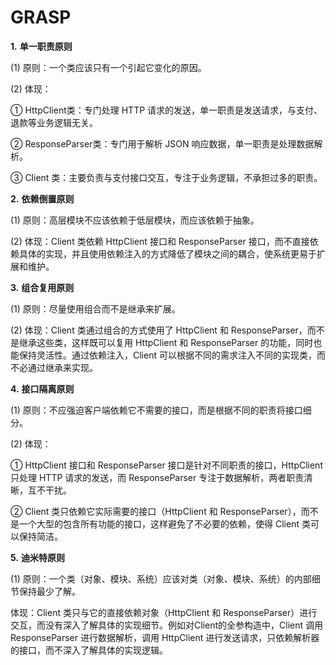 # GRASP

**1.** **单一职责原则**

(1) 原则：一个类应该只有一个引起它变化的原因。

(2) 体现：

① HttpClient类：专门处理 HTTP 请求的发送，单一职责是发送请求，与支付、退款等业务逻辑无关。

② ResponseParser类：专门用于解析 JSON 响应数据，单一职责是处理数据解析。

③ Client 类：主要负责与支付接口交互，专注于业务逻辑，不承担过多的职责。

**2.** **依赖倒置原则**

(1) 原则：高层模块不应该依赖于低层模块，而应该依赖于抽象。

(2) 体现：Client 类依赖 HttpClient 接口和 ResponseParser 接口，而不直接依赖具体的实现，并且使用依赖注入的方式降低了模块之间的耦合，使系统更易于扩展和维护。

**3.** **组合复用原则**

(1) 原则：尽量使用组合而不是继承来扩展。

(2) 体现：Client 类通过组合的方式使用了 HttpClient 和 ResponseParser，而不是继承这些类，这样既可以复用 HttpClient 和 ResponseParser 的功能，同时也能保持灵活性。通过依赖注入，Client 可以根据不同的需求注入不同的实现类，而不必通过继承来实现。

**4.** **接口隔离原则**

(1) 原则：不应强迫客户端依赖它不需要的接口，而是根据不同的职责将接口细分。

(2) 体现：

① HttpClient 接口和 ResponseParser 接口是针对不同职责的接口，HttpClient 只处理 HTTP 请求的发送，而 ResponseParser 专注于数据解析，两者职责清晰，互不干扰。

② Client 类只依赖它实际需要的接口（HttpClient 和 ResponseParser），而不是一个大型的包含所有功能的接口，这样避免了不必要的依赖，使得 Client 类可以保持简洁。

**5.** **迪米特原则**

(1) 原则：一个类（对象、模块、系统）应该对类（对象、模块、系统）的内部细节保持最少了解。

体现：Client 类只与它的直接依赖对象（HttpClient 和 ResponseParser）进行交互，而没有深入了解具体的实现细节。例如对Client的全参构造中，Client 调用 ResponseParser 进行数据解析，调用 HttpClient 进行发送请求，只依赖解析器的接口，而不深入了解具体的实现逻辑。